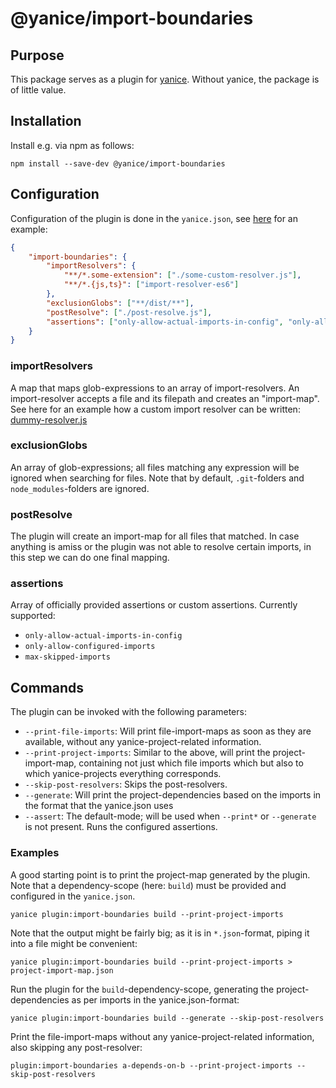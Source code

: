 # @yanice/import-boundaries

## Purpose

This package serves as a plugin for [yanice](https://www.npmjs.com/package/yanice).
Without yanice, the package is of little value.

## Installation

Install e.g. via npm as follows:

```
npm install --save-dev @yanice/import-boundaries
```

## Configuration

Configuration of the plugin is done in the `yanice.json`, see [here](https://github.com/abuob/yanice/blob/master/integration-tests/test-project/yanice.json) for an example:

```json
{
    "import-boundaries": {
        "importResolvers": {
            "**/*.some-extension": ["./some-custom-resolver.js"],
            "**/*.{js,ts}": ["import-resolver-es6"]
        },
        "exclusionGlobs": ["**/dist/**"],
        "postResolve": ["./post-resolve.js"],
        "assertions": ["only-allow-actual-imports-in-config", "only-allow-configured-imports", "./some-custom-assertion.js"]
    }
}
```

### importResolvers

A map that maps glob-expressions to an array of import-resolvers.
An import-resolver accepts a file and its filepath and creates an "import-map".
See here for an example how a custom import resolver can be written: [dummy-resolver.js](https://github.com/abuob/yanice/blob/master/integration-tests/test-project/dummy-resolver.js)

### exclusionGlobs

An array of glob-expressions; all files matching any expression will be ignored when searching for files.
Note that by default, `.git`-folders and `node_modules`-folders are ignored.

### postResolve

The plugin will create an import-map for all files that matched.
In case anything is amiss or the plugin was not able to resolve certain imports, in this step we can do one final mapping.

### assertions

Array of officially provided assertions or custom assertions.
Currently supported:

-   `only-allow-actual-imports-in-config`
-   `only-allow-configured-imports`
-   `max-skipped-imports`

## Commands

The plugin can be invoked with the following parameters:

-   `--print-file-imports`: Will print file-import-maps as soon as they are available, without any yanice-project-related information.
-   `--print-project-imports`: Similar to the above, will print the project-import-map, containing not just which file imports which but also to which yanice-projects everything corresponds.
-   `--skip-post-resolvers`: Skips the post-resolvers.
-   `--generate`: Will print the project-dependencies based on the imports in the format that the yanice.json uses
-   `--assert`: The default-mode; will be used when `--print*` or `--generate` is not present. Runs the configured assertions.

### Examples

A good starting point is to print the project-map generated by the plugin.
Note that a dependency-scope (here: `build`) must be provided and configured in the `yanice.json`.

```
yanice plugin:import-boundaries build --print-project-imports
```

Note that the output might be fairly big; as it is in `*.json`-format, piping it into a file might be convenient:

```
yanice plugin:import-boundaries build --print-project-imports > project-import-map.json
```

Run the plugin for the `build`-dependency-scope, generating
the project-dependencies as per imports in the yanice.json-format:

```
yanice plugin:import-boundaries build --generate --skip-post-resolvers
```

Print the file-import-maps without any yanice-project-related information, also skipping any post-resolver:

```
plugin:import-boundaries a-depends-on-b --print-project-imports --skip-post-resolvers
```
